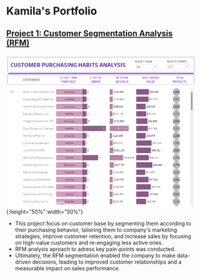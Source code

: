 # Kamila's Portfolio

## [Project 1: Customer Segmentation Analysis (RFM)](https://github.com/slxkv/Customer-Segmentation-Analysis)

![image1!](Images/tableau1.png){:height="50%" width="50%"}

- This project focus on customer base by segmenting them according to their purchasing behavior, tailoring them to company's marketing strategies, improve customer retention, and increase sales by focusing on high-value customers and re-engaging less active ones.
- RFM analysis aproach to adress key pain-points was conducted.
- Ultimately, the RFM segmentation enabled the company to make data-driven decisions, leading to improved customer relationships and a measurable impact on sales performance.

